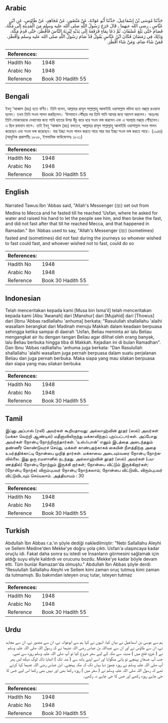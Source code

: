 ## Arabic


<div dir="rtl" lang="ar" style={{fontSize:'larger',backgroundColor:'#f8f9fa',padding:20}}>
حَدَّثَنَا مُوسَى بْنُ إِسْمَاعِيلَ، حَدَّثَنَا أَبُو عَوَانَةَ، عَنْ مَنْصُورٍ، عَنْ مُجَاهِدٍ، عَنْ طَاوُسٍ، عَنِ ابْنِ عَبَّاسٍ ـ رضى الله عنهما ـ قَالَ خَرَجَ رَسُولُ اللَّهِ صلى الله عليه وسلم مِنَ الْمَدِينَةِ إِلَى مَكَّةَ، فَصَامَ حَتَّى بَلَغَ عُسْفَانَ، ثُمَّ دَعَا بِمَاءٍ فَرَفَعَهُ إِلَى يَدَيْهِ لِيُرِيَهُ النَّاسَ فَأَفْطَرَ، حَتَّى قَدِمَ مَكَّةَ، وَذَلِكَ فِي رَمَضَانَ فَكَانَ ابْنُ عَبَّاسٍ يَقُولُ قَدْ صَامَ رَسُولُ اللَّهِ صلى الله عليه وسلم وَأَفْطَرَ، فَمَنْ شَاءَ صَامَ، وَمَنْ شَاءَ أَفْطَرَ‏.‏
</div>
<div style={{backgroundColor:'#f8f9fa',padding:20, marginBottom: 10}}><table> <thead> <tr> <th>References:</th> <th></th> </tr> </thead> <tbody><tr><td>Hadith No</td><td>1948</td></tr><tr><td>Arabic No</td><td>1948</td></tr><tr><td>Reference</td><td>Book 30 Hadith 55</td></tr></tbody></table></div>

## Bengali


<div dir="ltr" lang="bn" style={{fontSize:'larger',backgroundColor:'#f8f9fa',padding:20}}>
ইবনু ‘আব্বাস (রাঃ) হতে বর্ণিত। তিনি বলেন, আল্লাহর রাসূল সাল্লাল্লাহু আলাইহি ওয়াসাল্লাম মদিনা হতে মক্কা্য় রওয়ানা হলেন। তখন তিনি সওম পালন করছিলেন। ‘উসফানে পৌঁছার পর তিনি পানি আনার জন্য আদেশ করলেন। অতঃপর তিনি লোকদেরকে দেখানোর জন্য পানি হাতের উপর উঁচু করে ধরে সওম ভঙ্গ করলেন এবং এ অবস্থায় মক্কা্য় পৌঁছলেন। এ ছিল রমাযান মাসে। তাই ইবনু ‘আব্বাস (রাঃ) বলতেন, আল্লাহর রাসূল সাল্লাল্লাহু আলাইহি ওয়াসাল্লাম সওম পালন করেছেন এবং সওম ভঙ্গ করেছেন। যার ইচ্ছা সওম পালন করতে পারে আর যার ইচ্ছা সওম ভঙ্গ করতে পারে। (১৯৪৪) (আধুনিক প্রকাশনীঃ ১৮০৮, ইসলামিক ফাউন্ডেশনঃ ১৮২১)
</div>
<div style={{backgroundColor:'#f8f9fa',padding:20, marginBottom: 10}}><table> <thead> <tr> <th>References:</th> <th></th> </tr> </thead> <tbody><tr><td>Hadith No</td><td>1948</td></tr><tr><td>Arabic No</td><td>1948</td></tr><tr><td>Reference</td><td>Book 30 Hadith 55</td></tr></tbody></table></div>

## English


<div dir="ltr" lang="en" style={{fontSize:'larger',backgroundColor:'#f8f9fa',padding:20}}>
Narrated Tawus:Ibn 'Abbas said, "Allah's Messenger (ﷺ) set out from Medina to Mecca and he fasted till he reached 'Usfan, where he asked for water and raised his hand to let the people see him, and then broke the fast, and did not fast after that till he reached Mecca, and that happened in Ramadan." Ibn 'Abbas used to say, "Allah's Messenger (ﷺ) (sometimes) fasted and (sometimes) did not fast during the journeys so whoever wished to fast could fast, and whoever wished not to fast, could do so
</div>
<div style={{backgroundColor:'#f8f9fa',padding:20, marginBottom: 10}}><table> <thead> <tr> <th>References:</th> <th></th> </tr> </thead> <tbody><tr><td>Hadith No</td><td>1948</td></tr><tr><td>Arabic No</td><td>1948</td></tr><tr><td>Reference</td><td>Book 30 Hadith 55</td></tr></tbody></table></div>

## Indonesian


<div dir="ltr" lang="id" style={{fontSize:'larger',backgroundColor:'#f8f9fa',padding:20}}>
Telah menceritakan kepada kami [Musa bin Isma'il] telah menceritakan kepada kami [Abu 'Awanah] dari [Manshur] dari [Mujahid] dari [Thowus] dari [Ibnu 'Abbas radliallahu 'anhuma] berkata; "Rasulullah shallallahu 'alaihi wasallam berangkat dari Madinah menuju Makkah dalam keadaan berpuasa sehingga ketika sampai di daerah 'Usfan, Beliau meminta air lalu Beliau mengangkat air itu dengan tangan Beliau agar dilihat oleh orang banyak, lalu Beliau berbuka hingga tiba di Makkah. Kejadian ini di bulan Ramadhan". Dan Ibnu 'Abbas radliallahu 'anhuma juga berkata: "Dan Rasulullah shallallahu 'alaihi wasallam juga pernah berpuasa dalam suatu perjalanan Beliau dan juga pernah berbuka. Maka siapa yang mau silakan berpuasa dan siapa yang mau silakan berbuka
</div>
<div style={{backgroundColor:'#f8f9fa',padding:20, marginBottom: 10}}><table> <thead> <tr> <th>References:</th> <th></th> </tr> </thead> <tbody><tr><td>Hadith No</td><td>1948</td></tr><tr><td>Arabic No</td><td>1948</td></tr><tr><td>Reference</td><td>Book 30 Hadith 55</td></tr></tbody></table></div>

## Tamil


<div dir="ltr" lang="ta" style={{fontSize:'larger',backgroundColor:'#f8f9fa',padding:20}}>
இப்னு அப்பாஸ் (ரலி) அவர்கள் கூறியதாவது: அல்லாஹ்வின் தூதர் (ஸல்) அவர்கள் (மக்கா வெற்றி ஆண்டில்) மதீனாவிலிருந்து மக்காவிற்குப் புறப்பட்டார்கள். அப்போது அவர்கள் நோன்பு நோற்றிருந்தார்கள். ‘உஸ்ஃபான்' எனும் இடத்தை அடைந்ததும் தண்ணீர் கொண்டுவரச் செய்து, மக்கள் காண்பதற்காகக் கையின் நீளத்திற்கு அதை உயர்த்திக்காட்டி நோன்பை முறித் தார்கள். மக்காவை அடையும்வரை நோன்பு நோற்கவில்லை. இது ஒரு ரமளானில் நடந்தது. அல்லாஹ்வின் தூதர் (ஸல்) அவர்கள் (பயணத்தில்) நோன்பு நோற்றும் இருக்கி றார்கள்; நோன்பை விட்டும் இருக்கிறார்கள்; (நோன்பு நோற்க) விரும்புபவர் நோன்பு நோற்கலாம்; நோன்பை விட்டுவிட விரும்புபவர் விட்டுவிடவும் செய்யலாம். அத்தியாயம் : 30
</div>
<div style={{backgroundColor:'#f8f9fa',padding:20, marginBottom: 10}}><table> <thead> <tr> <th>References:</th> <th></th> </tr> </thead> <tbody><tr><td>Hadith No</td><td>1948</td></tr><tr><td>Arabic No</td><td>1948</td></tr><tr><td>Reference</td><td>Book 30 Hadith 55</td></tr></tbody></table></div>

## Turkish


<div dir="ltr" lang="tr" style={{fontSize:'larger',backgroundColor:'#f8f9fa',padding:20}}>
Abdullah İbn Abbas r.a.'ın şöyle dediği nakledilmiştir: "Nebi Sallallahu Aleyhi ve Sellem Medine'den Mekke'ye doğru yola çıktı. Usfan'a ulaşıncaya kadar oruçlu idi. Fakat daha sonra su istedi ve İnsanların görmesini sağlamak için aldığı suyu eliyle kaldırdı ve orucunu bozdu. Mekke'ye kadar böyle devam etti. Tüm bunlar Ramazan'da olmuştu." Abdullah İbn Abbas şöyle derdi: "Resulullah Sallallahu Aleyhi ve Sellem kimi zaman oruç tutmuş kimi zaman da tutmamıştı. Bu bakımdan isteyen oruç tutar, isteyen tutmaz
</div>
<div style={{backgroundColor:'#f8f9fa',padding:20, marginBottom: 10}}><table> <thead> <tr> <th>References:</th> <th></th> </tr> </thead> <tbody><tr><td>Hadith No</td><td>1948</td></tr><tr><td>Arabic No</td><td>1948</td></tr><tr><td>Reference</td><td>Book 30 Hadith 55</td></tr></tbody></table></div>

## Urdu


<div dir="rtl" lang="ur" style={{fontSize:'larger',backgroundColor:'#f8f9fa',padding:20}}>
ہم سے موسیٰ بن اسماعیل نے بیان کیا، انہوں نے کہا ہم سے ابوعوانہ نے، ان سے منصور نے، ان سے مجاہد نے، ان سے طاؤس نے اور ان سے عبداللہ بن عباس رضی اللہ عنہما نے کہ رسول اللہ صلی اللہ علیہ وسلم نے ( غزوہ فتح میں ) مدینہ سے مکہ کے لیے سفر شروع کیا تو آپ صلی اللہ علیہ وسلم روزہ سے تھے، جب آپ عسفان پہنچے تو پانی منگوایا اور اسے اپنے ہاتھ سے ( منہ تک ) اٹھایا تاکہ لوگ دیکھ لیں پھر آپ صلی اللہ علیہ وسلم نے روزہ چھوڑ دیا یہاں تک کہ مکہ پہنچے۔ ابن عباس رضی اللہ عنہما کہا کرتے تھے کہ رسول اللہ صلی اللہ علیہ وسلم نے ( سفر میں ) روزہ رکھا بھی اور نہیں بھی رکھا اس لیے جس کا جی چاہے روزہ رکھے اور جس کا جی چاہے نہ رکھے۔
</div>
<div style={{backgroundColor:'#f8f9fa',padding:20, marginBottom: 10}}><table> <thead> <tr> <th>References:</th> <th></th> </tr> </thead> <tbody><tr><td>Hadith No</td><td>1948</td></tr><tr><td>Arabic No</td><td>1948</td></tr><tr><td>Reference</td><td>Book 30 Hadith 55</td></tr></tbody></table></div>